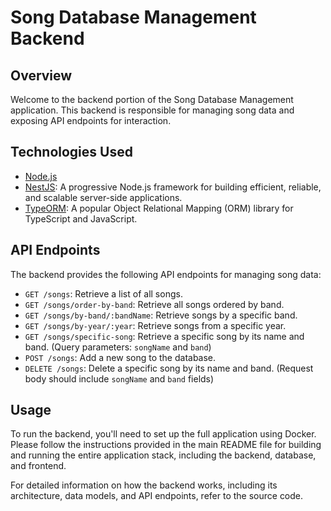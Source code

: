 # Song Database Management Backend

## Overview

Welcome to the backend portion of the Song Database Management application. This backend is responsible for managing song data and exposing API endpoints for interaction.

## Technologies Used

- [Node.js](https://nodejs.org/)
- [NestJS](https://nestjs.com/): A progressive Node.js framework for building efficient, reliable, and scalable server-side applications.
- [TypeORM](https://typeorm.io/): A popular Object Relational Mapping (ORM) library for TypeScript and JavaScript.

## API Endpoints

The backend provides the following API endpoints for managing song data:

- `GET /songs`: Retrieve a list of all songs.
- `GET /songs/order-by-band`: Retrieve all songs ordered by band.
- `GET /songs/by-band/:bandName`: Retrieve songs by a specific band.
- `GET /songs/by-year/:year`: Retrieve songs from a specific year.
- `GET /songs/specific-song`: Retrieve a specific song by its name and band. (Query parameters: `songName` and `band`)
- `POST /songs`: Add a new song to the database.
- `DELETE /songs`: Delete a specific song by its name and band. (Request body should include `songName` and `band` fields)

## Usage

To run the backend, you'll need to set up the full application using Docker. Please follow the instructions provided in the main README file for building and running the entire application stack, including the backend, database, and frontend.

For detailed information on how the backend works, including its architecture, data models, and API endpoints, refer to the source code.

